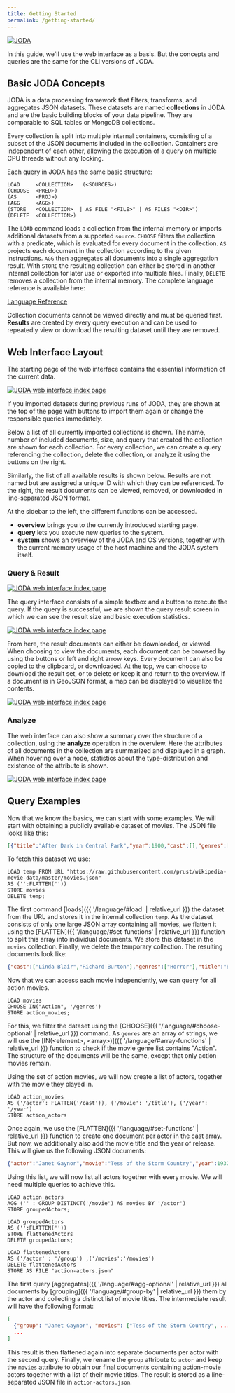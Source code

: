 ```yaml
---
title: Getting Started
permalink: /getting-started/
---
```


<a href="{{ site.baseurl }}/"><img id="logo" src="{{ '/assets/img/JODA.svg' | relative_url }}" alt="JODA" /></a>


In this guide, we'll use the web interface as a basis.
But the concepts and queries are the same for the CLI versions of JODA.

## Basic JODA Concepts
JODA is a data processing framework that filters, transforms, and aggregates JSON datasets.
These datasets are named **collections** in JODA and are the basic building blocks of your data pipeline.
They are comparable to SQL tables or MongoDB collections.

Every collection is split into multiple internal containers, consisting of a subset of the JSON documents included in the collection.
Containers are independent of each other, allowing the execution of a query on multiple CPU threads without any locking.

Each query in JODA has the same basic structure:

```joda
LOAD     <COLLECTION>   (<SOURCES>)
(CHOOSE  <PRED>)
(AS      <PROJ>)
(AGG     <AGG>)
(STORE   <COLLECTION>  | AS FILE "<FILE>" | AS FILES "<DIR>")
(DELETE  <COLLECTION>)
```

The `LOAD` command loads a collection from the internal memory or imports additional datasets from a supported `source`.
`CHOOSE` filters the collection with a predicate, which is evaluated for every document in the collection.
`AS` projects each document in the collection according to the given instructions.
`AGG` then aggregates all documents into a single aggregation result.
With `STORE` the resulting collection can either be stored in another internal collection for later use or exported into multiple files.
Finally, `DELETE` removes a collection from the internal memory.
The complete language reference is available here:
<div class="btn-group">
  <a href="/language/" class="button">Language Reference</a>
</div>

Collection documents cannot be viewed directly and must be queried first.
**Results** are created by every query execution and can be used to repeatedly view or download the resulting dataset until they are removed.


## Web Interface Layout

The starting page of the web interface contains the essential information of the current data.

<a href="{{ '/assets/img/JODA-Web-1.png' | relative_url }}"><img class="inline-image" src="{{ '/assets/img/JODA-Web-1.png' | relative_url }}" alt="JODA web interface index page" /></a>

If you imported datasets during previous runs of JODA, they are shown at the top of the page with buttons to import them again or change the responsible queries immediately.

Below a list of all currently imported collections is shown.
The name, number of included documents, size, and query that created the collection are shown for each collection.
For every collection, we can create a query referencing the collection, delete the collection, or analyze it using the buttons on the right.

Similarly, the list of all available results is shown below.
Results are not named but are assigned a unique ID with which they can be referenced.
To the right, the result documents can be viewed, removed, or downloaded in line-separated JSON format.

At the sidebar to the left, the different functions can be accessed.
- **overview** brings you to the currently introduced starting page.
- **query** lets you execute new queries to the system.
- **system** shows an overview of the JODA and OS versions, together with the current memory usage of the host machine and the JODA system itself.

### Query & Result

<a href="{{ '/assets/img/JODA-Web-query.png' | relative_url }}"><img class="inline-image" src="{{ '/assets/img/JODA-Web-query.png' | relative_url }}" alt="JODA web interface index page" /></a>

The query interface consists of a simple textbox and a button to execute the query.
If the query is successful, we are shown the query result screen in which we can see the result size and basic execution statistics. 

<a href="{{ '/assets/img/JODA-Web-query-stats.png' | relative_url }}"><img class="inline-image" src="{{ '/assets/img/JODA-Web-query-stats.png' | relative_url }}" alt="JODA web interface index page" /></a>

From here, the result documents can either be downloaded, or viewed.
When choosing to view the documents, each document can be browsed by using the buttons or left and right arrow keys.
Every document can also be copied to the clipboard, or downloaded.
At the top, we can choose to download the result set, or to delete or keep it and return to the overview.
If a document is in GeoJSON format, a map can be displayed to visualize the contents.

<a href="{{ '/assets/img/JODA-Web-result.png' | relative_url }}"><img class="inline-image" src="{{ '/assets/img/JODA-Web-result.png' | relative_url }}" alt="JODA web interface index page" /></a>

### Analyze

The web interface can also show a summary over the structure of a collection, using the **analyze** operation in the overview.
Here the attributes of all documents in the collection are summarized and displayed in a graph.
When hovering over a node, statistics about the type-distribution and existence of the attribute is shown.

<a href="{{ '/assets/img/JODA-Web-analyze.png' | relative_url }}"><img class="inline-image" src="{{ '/assets/img/JODA-Web-analyze.png' | relative_url }}" alt="JODA web interface index page" /></a>

## Query Examples

Now that we know the basics, we can start with some examples.
We will start with obtaining a publicly available dataset of movies.
The JSON file looks like this:
```json
[{"title":"After Dark in Central Park","year":1900,"cast":[],"genres":[]}, ...]
```

To fetch this dataset we use:
```joda
LOAD temp FROM URL "https://raw.githubusercontent.com/prust/wikipedia-movie-data/master/movies.json" 
AS ('':FLATTEN('')) 
STORE movies 
DELETE temp;
```

The first command [loads]({{ '/language/#load' | relative_url }}) the dataset from the URL and stores it in the internal collection `temp`.
As the dataset consists of only one large JSON array containing all movies, we flatten it using the [FLATTEN]({{ '/language/#set-functions' | relative_url }}) function to split this array into individual documents.
We store this dataset in the `movies` collection.
Finally, we delete the temporary collection.
The resulting documents look like:
```json
{"cast":["Linda Blair","Richard Burton"],"genres":["Horror"],"title":"Exorcist II: The Heretic","year":1977}
```
Now that we can access each movie independently, we can query for all action movies.

```joda
LOAD movies 
CHOOSE IN("Action", '/genres') 
STORE action_movies;
```


For this, we filter the dataset using the [CHOOSE]({{ '/language/#choose-optional' | relative_url }}) command.
As `genres` are an array of strings, we will use the [IN(\<element\>, \<array\>)]({{ '/language/#array-functions' | relative_url }}) function to check if the movie genre list contains "Action".
The structure of the documents will be the same, except that only action movies remain.

Using the set of action movies, we will now create a list of actors, together with the movie they played in.

```joda
LOAD action_movies
AS ('/actor': FLATTEN('/cast')), ('/movie': '/title'), ('/year': '/year')
STORE action_actors  
```

Once again, we use the [FLATTEN]({{ '/language/#set-functions' | relative_url }}) function to create one document per actor in the cast array.
But now, we additionally also add the movie title and the year of release.
This will give us the following JSON documents:

```json
{"actor":"Janet Gaynor","movie":"Tess of the Storm Country","year":1932}
```

Using this list, we will now list all actors together with every movie.
We will need multiple queries to achieve this.

```joda
LOAD action_actors
AGG ('' : GROUP DISTINCT('/movie') AS movies BY '/actor')
STORE groupedActors;

LOAD groupedActors
AS ('':FLATTEN(''))
STORE flattenedActors
DELETE groupedActors;

LOAD flattenedActors
AS ('/actor' : '/group') ,('/movies':'/movies')
DELETE flattenedActors
STORE AS FILE "action-actors.json"
```

The first query [aggregates]({{ '/language/#agg-optional' | relative_url }}) all documents by [grouping]({{ '/language/#group-by' | relative_url }}) them by the actor and collecting a distinct list of movie titles.
The intermediate result will have the following format:

```json
[
  {"group": "Janet Gaynor", "movies": ["Tess of the Storm Country", ...] }
  ...
]
```

This result is then flattened again into separate documents per actor with the second query.
Finally, we rename the `group` attribute to `actor` and keep the `movies` attribute to obtain our final documents containing action-movie actors together with a list of their movie titles.
The result is stored as a line-separated JSON file in `action-actors.json`.